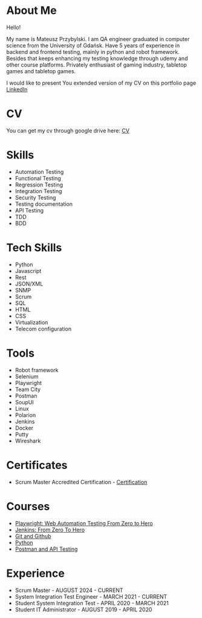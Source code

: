# About Me
Hello! 

My name is Mateusz Przybylski. I am QA engineer graduated in computer science from the University of Gdańsk. Have 5 years of experience in backend and frontend testing, mainly in python and robot framework. Besides that keeps enhancing my testing knowledge through udemy and other course platforms.
Privately enthusiast of gaming industry, tabletop games and tabletop games.

I would like to present You extended version of my CV on this portfolio page
[LinkedIn](https://www.linkedin.com/in/mateuszz-przybylski/)

# CV
You can get my cv through google drive here: [CV](https://drive.google.com/file/d/1LO0XyzlmnLV8KsGmgcKEU1ZUMY2A9x26/view?usp=sharing)

# Skills
- Automation Testing
- Functional Testing
- Regression Testing
- Integration Testing
- Security Testing
- Testing documentation
- API Testing
- TDD
- BDD

# Tech Skills
- Python
- Javascript
- Rest
- JSON/XML
- SNMP
- Scrum
- SQL
- HTML
- CSS
- Virtualization
- Telecom configuration

# Tools
- Robot framework
- Selenium
- Playwright
- Team City
- Postman
- SoupUI
- Linux
- Polarion
- Jenkins
- Docker
- Putty
- Wireshark

# Certificates
- Scrum Master Accredited Certification - [Certification](https://www.scrum-institute.org/certifications/Scrum-Institute.Org-SMAC739764ed82-82534719304181.pdf)

# Courses
- [Playwright: Web Automation Testing From Zero to Hero](https://www.udemy.com/course/playwright-from-zero-to-hero/?couponCode=PLOYALTY0923)
- [Jenkins: From Zero To Hero](https://www.udemy.com/course/jenkins-from-zero-to-hero)
- [Git and Github](https://www.udemy.com/course/git-i-github/)
- [Python](https://www.udemy.com/course/complete-python-bootcamp/)
- [Postman and API Testing](https://www.udemy.com/course/postman-api-automation-testing-with-javascript/)

# Experience
- Scrum Master - AUGUST 2024 - CURRENT
- System Integration Test Engineer - MARCH 2021 - CURRENT
- Student System Integration Test - APRIL 2020 - MARCH 2021
- Student IT Administrator - AUGUST 2019 - APRIL 2020
